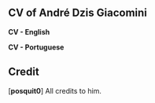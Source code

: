 

## CV of André Dzis Giacomini

**CV - English** 

**CV - Portuguese** 





## Credit

[**posquit0**] All credits to him.



